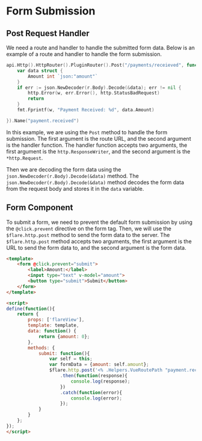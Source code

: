 # Form Submission

## Post Request Handler
We need a route and handler to handle the submitted form data. Below is an example of a route and handler to handle the form submission.

```go
api.Http().HttpRouter().PluginRouter().Post("/payments/receieved", func (w http.ResponseWriter, r *http.Request) {
    var data struct {
        Amount int `json:"amount"`
    }
    if err := json.NewDecoder(r.Body).Decode(&data); err != nil {
        http.Error(w, err.Error(), http.StatusBadRequest)
        return
    }
    fmt.Fprintf(w, "Payment Received: %d", data.Amount)

}).Name("payment.received")
```

In this example, we are using the `Post` method to handle the form submission. The first argument is the route URL, and the second argument is the handler function. The handler function accepts two arguments, the first argument is the `http.ResponseWriter`, and the second argument is the `*http.Request`.

Then we are decoding the form data using the `json.NewDecoder(r.Body).Decode(&data)` method. The `json.NewDecoder(r.Body).Decode(&data)` method decodes the form data from the request body and stores it in the `data` variable.

## Form Component

To submit a form, we need to prevent the default form submission by using the `@click.prevent` directive on the form tag.
Then, we will use the `$flare.http.post` method to send the form data to the server.
The `$flare.http.post` method accepts two arguments, the first argument is the URL to send the form data to, and the second argument is the form data.

```html title="resources/components/Form.vue"
<template>
    <form @click.prevent="submit">
        <label>Amount:</label>
        <input type="text" v-model="amount">
        <button type="submit">Submit</button>
    </form>
</template>

<script>
define(function(){
    return {
        props: ['flareView'],
        template: template,
        data: function() {
            return {amount: 0};
        },
        methods: {
            submit: function(){
                var self = this;
                var formData = {amount: self.amount};
                $flare.http.post('<% .Helpers.VueRoutePath "payment.received" %>', formData)
                    .then(function(response){
                        console.log(response);
                    })
                    .catch(function(error){
                        console.log(error);
                    });
            }
        }
    };
});
</script>
```
